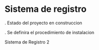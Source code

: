 <h1>Sistema de registro</h1>  
. Estado del proyecto en construccion

. Se definira el procedimiento de instalacion

Sistema de Registro 2
